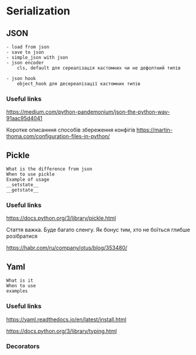 # Serialization 
    
## JSON
    
    - load from json  
    - save to json
    - simple_json with json
    - json encoder
        cls, default для сереалізація кастомних чи не дефолтний типів
        
    - json hook
        object_hook для десереалізації кастомних типів
  
### Useful links

https://medium.com/python-pandemonium/json-the-python-way-91aac95d4041

Коротке описанння способів збереження конфігів
https://martin-thoma.com/configuration-files-in-python/
## Pickle 

    What is the difference from json
    When to use pickle 
    Example of usage
    __setstate__
    __getstate__
    

### Useful links

https://docs.python.org/3/library/pickle.html

Стаття важка. Буде багато сленгу. Як бонус тим, хто не боїться глибше розібратися

https://habr.com/ru/company/otus/blog/353480/  

## Yaml

    What is it
    When to use
    examples

### Useful links

https://yaml.readthedocs.io/en/latest/install.html

https://docs.python.org/3/library/typing.html

### Decorators
